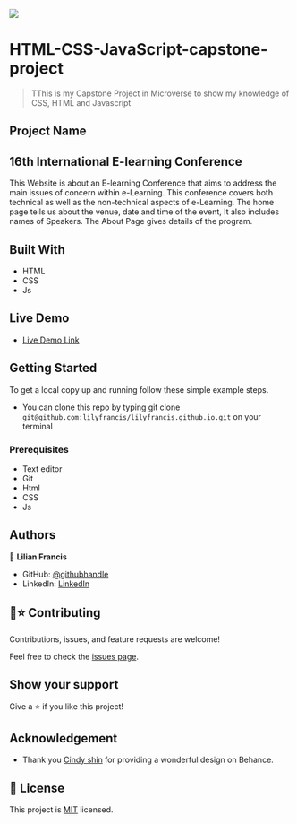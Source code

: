 ![](https://img.shields.io/badge/Microverse-blueviolet)

# HTML-CSS-JavaScript-capstone-project

>TThis is my Capstone Project in Microverse to show my knowledge of CSS, HTML and Javascript

## Project Name
## 16th International E-learning Conference
This Website is about an E-learning Conference that aims to address the main issues of concern within e-Learning. This conference covers both technical as well as the non-technical aspects of e-Learning.
The home page tells us about the venue, date and time of the event, It also includes names
 of Speakers. The About Page gives details of the program. 

## Built With

- HTML
- CSS
- Js

## Live Demo
- [Live Demo Link]( http://www.lilianfrancis.com/)

## Getting Started
To get a local copy up and running follow these simple example steps.

- You can clone this repo by typing git clone `git@github.com:lilyfrancis/lilyfrancis.github.io.git` on your terminal


### Prerequisites
- Text editor
- Git
- Html
- CSS
- Js

## Authors
👤 **Lilian Francis**
- GitHub: [@githubhandle](https://github.com/lilyfrancis)
- LinkedIn: [LinkedIn](https://www.linkedin.com/in/lilian-francis/)


## 🤝⭐️ Contributing

Contributions, issues, and feature requests are welcome!

Feel free to check the [issues page](https://github.com/lilyfrancis/lilyfrancis.github.io/issues).

## Show your support

Give a ⭐️ if you like this project!

## Acknowledgement
- Thank you [Cindy shin](https://www.behance.net/adagio07) for providing a wonderful design on Behance.
## 📝 License

This project is [MIT](./MIT.md) licensed.
